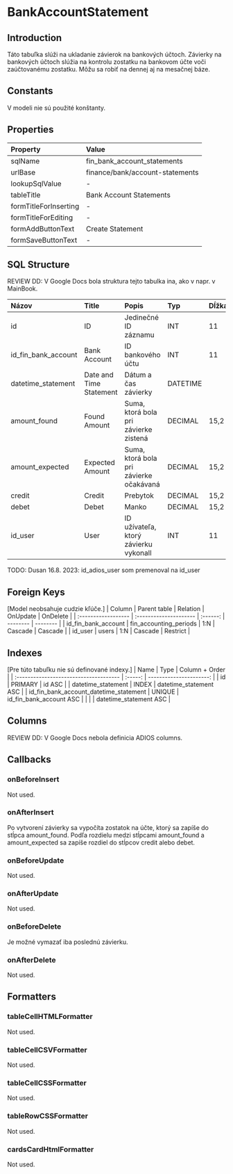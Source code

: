 # BankAccountStatement

## Introduction

Táto tabuľka slúži na ukladanie závierok na bankových účtoch. Závierky na bankových účtoch slúžia na kontrolu zostatku na bankovom účte voči zaúčtovanému zostatku. Môžu sa robiť na dennej aj na mesačnej báze.

## Constants
V modeli nie sú použité konštanty.

## Properties

| Property              | Value                           |
| :-------------------- | :------------------------------ |
| sqlName               | fin_bank_account_statements     |
| urlBase               | finance/bank/account-statements |
| lookupSqlValue        | -                               |
| tableTitle            | Bank Account Statements         |
| formTitleForInserting | -                               |
| formTitleForEditing   | -                               |
| formAddButtonText     | Create Statement                |
| formSaveButtonText    | -                               |

## SQL Structure

REVIEW DD: V Google Docs bola struktura tejto tabulka ina, ako v napr. v MainBook.

| Názov               | Title                   | Popis                                   | Typ      | Dĺžka | Povinný |
| :------------------ | :---------------------- | :-------------------------------------- | :------- | :---- | :------ |
| id                  | ID                      | Jedinečné ID záznamu                    | INT      | 11    | Y       |
| id_fin_bank_account | Bank Account            | ID bankového účtu                       | INT      | 11    | Y       |
| datetime_statement  | Date and Time Statement | Dátum a čas závierky                    | DATETIME |       | Y       |
| amount_found        | Found Amount            | Suma, ktorá bola pri závierke zistená   | DECIMAL  | 15,2  | N       |
| amount_expected     | Expected Amount         | Suma, ktorá bola pri závierke očakávaná | DECIMAL  | 15,2  | N       |
| credit              | Credit                  | Prebytok                                | DECIMAL  | 15,2  | N       |
| debet               | Debet                   | Manko                                   | DECIMAL  | 15,2  | N       |
| id_user             | User                    | ID užívateľa, ktorý závierku vykonall   | INT      | 11    | Y       |

TODO: Dusan 16.8. 2023: id_adios_user som premenoval na id_user

## Foreign Keys
[Model neobsahuje cudzie kľúče.]
| Column              | Parent table           | Relation | OnUpdate | OnDelete |
| :------------------ | :--------------------- | :------: | -------- | -------- |
| id_fin_bank_account | fin_accounting_periods |   1:N    | Cascade  | Cascade  |
| id_user             | users                  |   1:N    | Cascade  | Restrict |

## Indexes
[Pre túto tabuľku nie sú definované indexy.]
| Name                                   |  Type   |          Column + Order |
| :------------------------------------- | :-----: | ----------------------: |
| id                                     | PRIMARY |                  id ASC |
| datetime_statement                     |  INDEX  |  datetime_statement ASC |
| id_fin_bank_account_datetime_statement | UNIQUE  | id_fin_bank_account ASC |
|                                        |         |  datetime_statement ASC |

## Columns

REVIEW DD: V Google Docs nebola definicia ADIOS columns.

## Callbacks

### onBeforeInsert
Not used.

### onAfterInsert
Po vytvorení závierky sa vypočíta zostatok na účte, ktorý sa zapíše do stĺpca amount_found. Podľa rozdielu medzi stĺpcami amount_found a amount_expected sa zapíše rozdiel do stĺpcov credit alebo debet.

### onBeforeUpdate
Not used.

### onAfterUpdate
Not used.

### onBeforeDelete
Je možné vymazať iba poslednú závierku.

### onAfterDelete
Not used.

## Formatters

### tableCellHTMLFormatter
Not used.

### tableCellCSVFormatter
Not used.

### tableCellCSSFormatter
Not used.

### tableRowCSSFormatter
Not used.

### cardsCardHtmlFormatter
Not used.
